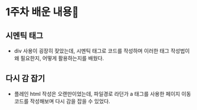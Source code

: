 # 1주차 배운 내용🩵

## 시멘틱 태그
- div 사용이 굉장히 잦았는데, 시멘틱 태그로 코드를 작성하며 이러한 태그 작성법이 왜 필요한지, 어떻게 활용하는지를 배웠다.

## 다시 감 잡기
- 플레인 html 작성은 오랜만이었는데, 파일경로 라던가 a 태그를 사용한 페이지 이동 코드를 작성해보며 다시 감을 잡을 수 있었다.